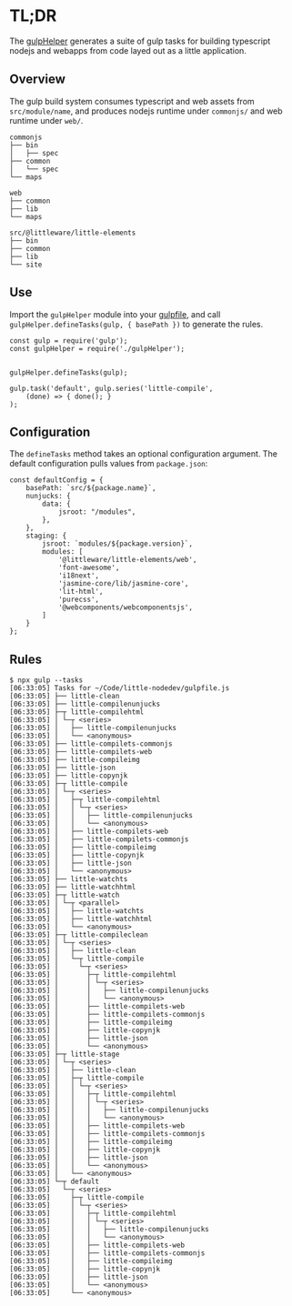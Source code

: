 # TL;DR

The [gulpHelper](../gulpHelper.js) generates  a suite of gulp tasks for building typescript nodejs and webapps from code layed out as a little application.

## Overview

The gulp build system consumes typescript and web assets from `src/module/name`, and produces nodejs runtime under `commonjs/` and web runtime under `web/`.

```
commonjs
├── bin
│   ├── spec
├── common
│   └── spec
└── maps
```

```
web
├── common
├── lib
└── maps
```

```
src/@littleware/little-elements
├── bin
├── common
├── lib
└── site
```

## Use

Import the `gulpHelper` module into your [gulpfile](../gulpfile.js), and call `gulpHelper.defineTasks(gulp, { basePath })` to generate the rules.

```
const gulp = require('gulp');
const gulpHelper = require('./gulpHelper');


gulpHelper.defineTasks(gulp);

gulp.task('default', gulp.series('little-compile', 
    (done) => { done(); }
);

```

## Configuration

The `defineTasks` method takes an optional configuration argument.  The default configuration pulls values from `package.json`:

```
const defaultConfig = {
    basePath: `src/${package.name}`,
    nunjucks: {
        data: {
            jsroot: "/modules",
        },
    },
    staging: {
        jsroot: `modules/${package.version}`,
        modules: [
            '@littleware/little-elements/web',
            'font-awesome',
            'i18next',
            'jasmine-core/lib/jasmine-core',
            'lit-html',
            'purecss',
            '@webcomponents/webcomponentsjs',
        ]
    }
};

```

## Rules

```
$ npx gulp --tasks
[06:33:05] Tasks for ~/Code/little-nodedev/gulpfile.js
[06:33:05] ├── little-clean
[06:33:05] ├── little-compilenunjucks
[06:33:05] ├─┬ little-compilehtml
[06:33:05] │ └─┬ <series>
[06:33:05] │   ├── little-compilenunjucks
[06:33:05] │   └── <anonymous>
[06:33:05] ├── little-compilets-commonjs
[06:33:05] ├── little-compilets-web
[06:33:05] ├── little-compileimg
[06:33:05] ├── little-json
[06:33:05] ├── little-copynjk
[06:33:05] ├─┬ little-compile
[06:33:05] │ └─┬ <series>
[06:33:05] │   ├─┬ little-compilehtml
[06:33:05] │   │ └─┬ <series>
[06:33:05] │   │   ├── little-compilenunjucks
[06:33:05] │   │   └── <anonymous>
[06:33:05] │   ├── little-compilets-web
[06:33:05] │   ├── little-compilets-commonjs
[06:33:05] │   ├── little-compileimg
[06:33:05] │   ├── little-copynjk
[06:33:05] │   ├── little-json
[06:33:05] │   └── <anonymous>
[06:33:05] ├── little-watchts
[06:33:05] ├── little-watchhtml
[06:33:05] ├─┬ little-watch
[06:33:05] │ └─┬ <parallel>
[06:33:05] │   ├── little-watchts
[06:33:05] │   ├── little-watchhtml
[06:33:05] │   └── <anonymous>
[06:33:05] ├─┬ little-compileclean
[06:33:05] │ └─┬ <series>
[06:33:05] │   ├── little-clean
[06:33:05] │   └─┬ little-compile
[06:33:05] │     └─┬ <series>
[06:33:05] │       ├─┬ little-compilehtml
[06:33:05] │       │ └─┬ <series>
[06:33:05] │       │   ├── little-compilenunjucks
[06:33:05] │       │   └── <anonymous>
[06:33:05] │       ├── little-compilets-web
[06:33:05] │       ├── little-compilets-commonjs
[06:33:05] │       ├── little-compileimg
[06:33:05] │       ├── little-copynjk
[06:33:05] │       ├── little-json
[06:33:05] │       └── <anonymous>
[06:33:05] ├─┬ little-stage
[06:33:05] │ └─┬ <series>
[06:33:05] │   ├── little-clean
[06:33:05] │   ├─┬ little-compile
[06:33:05] │   │ └─┬ <series>
[06:33:05] │   │   ├─┬ little-compilehtml
[06:33:05] │   │   │ └─┬ <series>
[06:33:05] │   │   │   ├── little-compilenunjucks
[06:33:05] │   │   │   └── <anonymous>
[06:33:05] │   │   ├── little-compilets-web
[06:33:05] │   │   ├── little-compilets-commonjs
[06:33:05] │   │   ├── little-compileimg
[06:33:05] │   │   ├── little-copynjk
[06:33:05] │   │   ├── little-json
[06:33:05] │   │   └── <anonymous>
[06:33:05] │   └── <anonymous>
[06:33:05] └─┬ default
[06:33:05]   └─┬ <series>
[06:33:05]     ├─┬ little-compile
[06:33:05]     │ └─┬ <series>
[06:33:05]     │   ├─┬ little-compilehtml
[06:33:05]     │   │ └─┬ <series>
[06:33:05]     │   │   ├── little-compilenunjucks
[06:33:05]     │   │   └── <anonymous>
[06:33:05]     │   ├── little-compilets-web
[06:33:05]     │   ├── little-compilets-commonjs
[06:33:05]     │   ├── little-compileimg
[06:33:05]     │   ├── little-copynjk
[06:33:05]     │   ├── little-json
[06:33:05]     │   └── <anonymous>
[06:33:05]     └── <anonymous>

```
